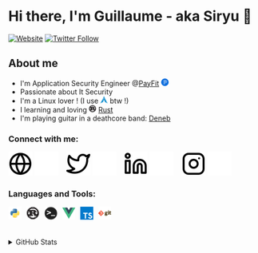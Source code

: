 # Hi there, I'm Guillaume - aka Siryu 👋 

[![Website](https://img.shields.io/website?label=siryu.fr&style=for-the-badge&url=https%3A%2F%2Fsiryu.fr)](https://siryu.fr)
[![Twitter Follow](https://img.shields.io/twitter/follow/Siiiryu?color=1DA1F2&logo=twitter&style=for-the-badge)](https://twitter.com/intent/follow?original_referer=https%3A%2F%2Fgithub.com%2FSirryu&screen_name=Siiiryu)

## About me

- I'm Application Security Engineer @[PayFit](https://payfit.com/) <img src="images/payfit.png" alt="payfit" width="15"/>
- Passionate about It Security
- I'm a Linux lover ! (I use <img src="images/arch.png" alt="Arch" width="15"/> btw !)
- I learning and loving <img height="15" src="https://raw.githubusercontent.com/github/explore/80688e429a7d4ef2fca1e82350fe8e3517d3494d/topics/rust/rust.png"> [Rust](https://www.rust-lang.org/)
- I'm playing guitar in a deathcore band: [Deneb](https://www.deneb.band)

### Connect with me:

[![website](./images/globe-light.svg)](https://siryu.fr#gh-light-mode-only)
[![website](./images/globe-dark.svg)](https://siryu.fr#gh-dark-mode-only)
&nbsp;&nbsp;
[![website](./images/twitter-light.svg)](https://twitter.com/Siiiryu#gh-light-mode-only)
[![website](./images/twitter-dark.svg)](https://twitter.com/Siiiryu#gh-dark-mode-only)
&nbsp;&nbsp;
[![website](./images/linkedin-light.svg)](https://linkedin.com/in/guillaume-grabé-5b5958a6/#gh-light-mode-only)
[![website](./images/linkedin-dark.svg)](https://linkedin.com/in/guillaume-grabé-5b5958a6/#gh-dark-mode-only)
&nbsp;&nbsp;
[![website](./images/instagram-light.svg)](https://www.instagram.com/deneb_siryu/#gh-light-mode-only)
[![website](./images/instagram-dark.svg)](https://www.instagram.com/deneb_siryu/#gh-dark-mode-only)

### Languages and Tools:

<img align="left" width="26px" src="https://raw.githubusercontent.com/github/explore/80688e429a7d4ef2fca1e82350fe8e3517d3494d/topics/python/python.png" style="padding-right:10px;">
<img align="left" width="26px" src="https://raw.githubusercontent.com/github/explore/80688e429a7d4ef2fca1e82350fe8e3517d3494d/topics/rust/rust.png" style="padding-right:10px;">
<img align="left" width="26px" src="https://raw.githubusercontent.com/github/explore/80688e429a7d4ef2fca1e82350fe8e3517d3494d/topics/terminal/terminal.png" style="padding-right:10px;">
<img align="left" width="26px" src="https://raw.githubusercontent.com/github/explore/80688e429a7d4ef2fca1e82350fe8e3517d3494d/topics/vue/vue.png" style="padding-right:10px;">
<img align="left" width="26px" src="https://raw.githubusercontent.com/github/explore/80688e429a7d4ef2fca1e82350fe8e3517d3494d/topics/typescript/typescript.png" style="padding-right:10px;">
<img align="left" width="26px" src="https://raw.githubusercontent.com/github/explore/80688e429a7d4ef2fca1e82350fe8e3517d3494d/topics/git/git.png" style="padding-right:10px;">
<br />

[<images align="left" alt="GitHub" width="26px" src="https://user-images.githubusercontent.com/3369400/139447912-e0f43f33-6d9f-45f8-be46-2df5bbc91289.png" style="padding-right:10px;" />](https://github.com/Siryu6#gh-dark-mode-only)
[<images align="left" alt="GitHub" width="26px" src="https://user-images.githubusercontent.com/3369400/139448065-39a229ba-4b06-434b-bc67-616e2ed80c8f.png" style="padding-right:10px;" />](https://github.com/Siryu6#gh-light-mode-only)

<details>
  <summary>GitHub Stats</summary>

  <images align="left" alt="Siiryu's GitHub Stats" src="https://github-readme-stats.vercel.app/api?username=Siryu6&show_icons=true&hide_border=false&title_color=ff652f&icon_color=FFE400&bg_color=09131B&text_color=ffffff&border_color=0c1a25" />

</details>